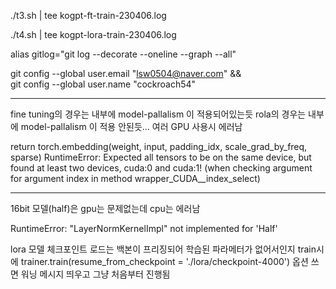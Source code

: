 ./t3.sh | tee kogpt-ft-train-230406.log

./t4.sh | tee kogpt-lora-train-230406.log

alias gitlog="git log --decorate --oneline --graph --all"

git config --global user.email "lsw0504@naver.com" &&\
git config --global user.name "cockroach54"

---
fine tuning의 경우는 내부에  model-pallalism 이 적용되어있는듯 
rola의 경우는 내부에  model-pallalism 이 적용 안된듯...  여러 GPU 사용시 에러남

return torch.embedding(weight, input, padding_idx, scale_grad_by_freq, sparse)
RuntimeError: Expected all tensors to be on the same device, but found at least two devices, cuda:0 and cuda:1! (when checking argument for argument index in method wrapper_CUDA__index_select)

---
16bit 모델(half)은 gpu는 문제없는데 cpu는 에러남

RuntimeError: "LayerNormKernelImpl" not implemented for 'Half'

lora 모델 체크포인트 로드는 백본이 프리징되어 학습된 파라메터가 없어서인지 train시에  trainer.train(resume_from_checkpoint = './lora/checkpoint-4000') 옵션 쓰면 워닝 메시지 띄우고 그냥 처음부터 진행됨